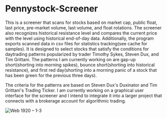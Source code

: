 # Pennystock-Screener

This is a screener that scans for stocks based on market cap, public float, last price, pre-market volume, last volume, and float rotations. The screener also recognizes historical resistance level and compares the current price with the level using historical end-of-day data. Additionally, the program exports scanned data in csv files for statistics tracking(see cache for samples). It is designed to select stocks that satisfy the conditions for daytrading patterns popularized by trader Timothy Sykes, Steven Dux, and Tim Grittani. The patterns I am currently working on are gap-up short(shorting into morning spikes), bounce short(shorting into historical resistance), and first red day(shorting into a morning panic of a stock that has been green for the previous three days).

The criteria for the patterns are based on Steven Dux's Duxinator and Tim Grittani's Trading Ticker. I am currently working on a graphical user interface for the screener and I intend to integrate it into a larger project that connects with a brokerage account for algorithmic trading.

![Web 1920 – 1-3](https://user-images.githubusercontent.com/65748924/123631112-f7b4d380-d848-11eb-9d4b-3fa574301979.png)
